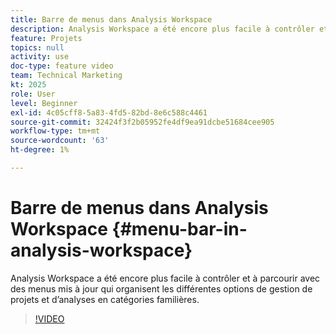 ```yaml
---
title: Barre de menus dans Analysis Workspace
description: Analysis Workspace a été encore plus facile à contrôler et à parcourir avec des menus mis à jour qui organisent les différentes options de gestion de projets et d’analyses en catégories familières.
feature: Projets
topics: null
activity: use
doc-type: feature video
team: Technical Marketing
kt: 2025
role: User
level: Beginner
exl-id: 4c05cff8-5a83-4fd5-82bd-8e6c588c4461
source-git-commit: 32424f3f2b05952fe4df9ea91dcbe51684cee905
workflow-type: tm+mt
source-wordcount: '63'
ht-degree: 1%

---
```


# Barre de menus dans Analysis Workspace {#menu-bar-in-analysis-workspace}

Analysis Workspace a été encore plus facile à contrôler et à parcourir avec des menus mis à jour qui organisent les différentes options de gestion de projets et d’analyses en catégories familières.

>[!VIDEO](https://video.tv.adobe.com/v/23965/?quality=12)
